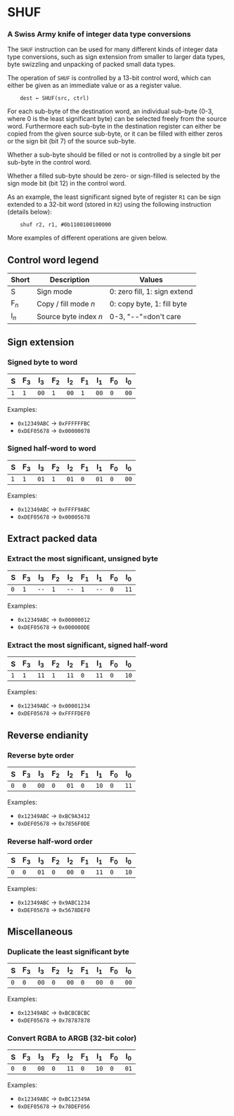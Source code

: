 # SHUF

### A Swiss Army knife of integer data type conversions

The `SHUF` instruction can be used for many different kinds of integer data type conversions, such as sign extension from smaller to larger data types, byte swizzling and unpacking of packed small data types.

The operation of `SHUF` is controlled by a 13-bit control word, which can either be given as an immediate value or as a register value.

```
    dest ← SHUF(src, ctrl)
```

For each sub-byte of the destination word, an individual sub-byte (0-3, where 0 is the least significant byte) can be selected freely from the source word. Furthermore each sub-byte in the destination register can either be copied from the given source sub-byte, or it can be filled with either zeros or the sign bit (bit 7) of the source sub-byte.

Whether a sub-byte should be filled or not is controlled by a single bit per sub-byte in the control word.

Whether a filled sub-byte should be zero- or sign-filled is selected by the sign mode bit (bit 12) in the control word.

As an example, the least significant signed byte of register `R1` can be sign extended to a 32-bit word (stored in `R2`) using the following instruction (details below):

```
    shuf r2, r1, #0b1100100100000
```

More examples of different operations are given below.

## Control word legend
| Short | Description | Values |
|---|---|---|
| S | Sign mode | 0: zero fill, 1: sign extend |
| F<sub>*n*</sub> | Copy / fill mode *n* | 0: copy byte, 1: fill byte |
| I<sub>*n*</sub> | Source byte index *n* | 0-3, "--"=don't care |

## Sign extension

### Signed byte to word
|  S  | F<sub>3</sub> | I<sub>3</sub> | F<sub>2</sub> | I<sub>2</sub> | F<sub>1</sub> | I<sub>1</sub> | F<sub>0</sub> | I<sub>0</sub> |
|-----|---------------|---------------|---------------|---------------|---------------|---------------|---------------|---------------|
| `1` | `1`           | `00`          | `1`           | `00`          | `1`           | `00`          | `0`           | `00`          |

Examples:
- `0x12349ABC` → `0xFFFFFFBC`
- `0xDEF05678` → `0x00000078`

### Signed half-word to word
|  S  | F<sub>3</sub> | I<sub>3</sub> | F<sub>2</sub> | I<sub>2</sub> | F<sub>1</sub> | I<sub>1</sub> | F<sub>0</sub> | I<sub>0</sub> |
|-----|---------------|---------------|---------------|---------------|---------------|---------------|---------------|---------------|
| `1` | `1`           | `01`          | `1`           | `01`          | `0`           | `01`          | `0`           | `00`          |

Examples:
- `0x12349ABC` → `0xFFFF9ABC`
- `0xDEF05678` → `0x00005678`

## Extract packed data
### Extract the most significant, unsigned byte
|  S  | F<sub>3</sub> | I<sub>3</sub> | F<sub>2</sub> | I<sub>2</sub> | F<sub>1</sub> | I<sub>1</sub> | F<sub>0</sub> | I<sub>0</sub> |
|-----|---------------|---------------|---------------|---------------|---------------|---------------|---------------|---------------|
| `0` | `1`           | `--`          | `1`           | `--`          | `1`           | `--`          | `0`           | `11`          |

Examples:
- `0x12349ABC` → `0x00000012`
- `0xDEF05678` → `0x000000DE`

### Extract the most significant, signed half-word
|  S  | F<sub>3</sub> | I<sub>3</sub> | F<sub>2</sub> | I<sub>2</sub> | F<sub>1</sub> | I<sub>1</sub> | F<sub>0</sub> | I<sub>0</sub> |
|-----|---------------|---------------|---------------|---------------|---------------|---------------|---------------|---------------|
| `1` | `1`           | `11`          | `1`           | `11`          | `0`           | `11`          | `0`           | `10`          |

Examples:
- `0x12349ABC` → `0x00001234`
- `0xDEF05678` → `0xFFFFDEF0`

## Reverse endianity
### Reverse byte order
|  S  | F<sub>3</sub> | I<sub>3</sub> | F<sub>2</sub> | I<sub>2</sub> | F<sub>1</sub> | I<sub>1</sub> | F<sub>0</sub> | I<sub>0</sub> |
|-----|---------------|---------------|---------------|---------------|---------------|---------------|---------------|---------------|
| `0` | `0`           | `00`          | `0`           | `01`          | `0`           | `10`          | `0`           | `11`          |

Examples:
- `0x12349ABC` → `0xBC9A3412`
- `0xDEF05678` → `0x7856F0DE`

### Reverse half-word order
|  S  | F<sub>3</sub> | I<sub>3</sub> | F<sub>2</sub> | I<sub>2</sub> | F<sub>1</sub> | I<sub>1</sub> | F<sub>0</sub> | I<sub>0</sub> |
|-----|---------------|---------------|---------------|---------------|---------------|---------------|---------------|---------------|
| `0` | `0`           | `01`          | `0`           | `00`          | `0`           | `11`          | `0`           | `10`          |

Examples:
- `0x12349ABC` → `0x9ABC1234`
- `0xDEF05678` → `0x5678DEF0`


## Miscellaneous
### Duplicate the least significant byte
|  S  | F<sub>3</sub> | I<sub>3</sub> | F<sub>2</sub> | I<sub>2</sub> | F<sub>1</sub> | I<sub>1</sub> | F<sub>0</sub> | I<sub>0</sub> |
|-----|---------------|---------------|---------------|---------------|---------------|---------------|---------------|---------------|
| `0` | `0`           | `00`          | `0`           | `00`          | `0`           | `00`          | `0`           | `00`          |

Examples:
- `0x12349ABC` → `0xBCBCBCBC`
- `0xDEF05678` → `0x78787878`

### Convert RGBA to ARGB (32-bit color)
|  S  | F<sub>3</sub> | I<sub>3</sub> | F<sub>2</sub> | I<sub>2</sub> | F<sub>1</sub> | I<sub>1</sub> | F<sub>0</sub> | I<sub>0</sub> |
|-----|---------------|---------------|---------------|---------------|---------------|---------------|---------------|---------------|
| `0` | `0`           | `00`          | `0`           | `11`          | `0`           | `10`          | `0`           | `01`          |

Examples:
- `0x12349ABC` → `0xBC12349A`
- `0xDEF05678` → `0x78DEF056`

